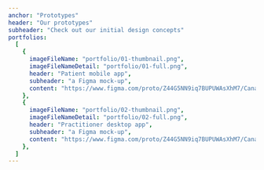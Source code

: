 ```yaml
---
anchor: "Prototypes"
header: "Our prototypes"
subheader: "Check out our initial design concepts"
portfolios:
  [
    {
      imageFileName: "portfolio/01-thumbnail.png",
      imageFileNameDetail: "portfolio/01-full.png",
      header: "Patient mobile app",
      subheader: "a Figma mock-up",
      content: "https://www.figma.com/proto/Z44G5NN9iq7BUPUWAsXhM7/CanariApp?node-id=64%3A4&scaling=scale-down",
    },
    {
      imageFileName: "portfolio/02-thumbnail.png",
      imageFileNameDetail: "portfolio/02-full.png",
      header: "Practitioner desktop app",
      subheader: "a Figma mock-up",
      content: "https://www.figma.com/proto/Z44G5NN9iq7BUPUWAsXhM7/CanariApp?node-id=76%3A2&scaling=contain",
    },
  ]
---
```

